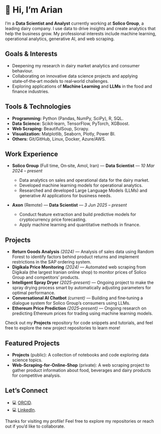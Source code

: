 # 🌟 Hi, I’m Arian

I’m a **Data Scientist and Analyst** currently working at **Solico Group**, a leading dairy company. I use data to drive insights and create analytics that help the business grow. My professional interests include machine learning, operational analytics, generative AI, and web scraping.

## Goals & Interests

- Deepening my research in dairy market analytics and consumer behaviour.
- Collaborating on innovative data science projects and applying state‑of‑the‑art models to real‑world challenges.
- Exploring applications of **Machine Learning** and **LLMs** in the food and finance industries.

## Tools & Technologies

- **Programming:** Python (Pandas, NumPy, SciPy), R, SQL.
- **Data Science:** Scikit‑learn, TensorFlow, PyTorch, XGBoost.
- **Web Scraping:** BeautifulSoup, Scrapy.
- **Visualization:** Matplotlib, Seaborn, Plotly, Power BI.
- **Others:** Git/GitHub, Linux, Docker, Azure/AWS.

## Work Experience

- **Solico Group** (Full time, On‑site, Amol, Iran) — **Data Scientist** — *10 Mar 2024 – present*
  - Data analytics on sales and operational data for the dairy market.
  - Developed machine learning models for operational analytics.
  - Researched and developed Large Language Models (LLMs) and generative AI applications for business needs.

- **Axon** (Remote) — **Data Scientist** — *3 Jun 2025 – present*
  - Conduct feature extraction and build predictive models for cryptocurrency price forecasting.
  - Apply machine learning and quantitative methods in finance.

## Projects

- **Return Goods Analysis** *(2024)* — Analysis of sales data using Random Forest to identify factors behind product returns and implement restrictions in the SAP ordering system.
- **Digikala Price Monitoring** *(2024)* — Automated web scraping from Digikala (the largest Iranian online shop) to monitor prices of Solico Group and competitors’ products.
- **Intelligent Spray Dryer** *(2025–present)* — Ongoing project to make the spray drying process smart by automatically adjusting parameters for optimal performance.
- **Conversational AI Chatbot** *(current)* — Building and fine‑tuning a dialogue system for Solico Group’s consumers using LLMs.
- **Ethereum Price Prediction** *(2025–present)* — Ongoing research on predicting Ethereum prices for trading using machine learning models.

Check out my **Projects** repository for code snippets and tutorials, and feel free to explore the new project repositories to learn more!

## Featured Projects

- **Projects** (public): A collection of notebooks and code exploring data science topics.
- **Web‑Scraping‑for‑Online‑Shop** (private): A web scraping project to gather product information about food, beverages and dairy products for competitive analysis.

## Let’s Connect

- 💻 [ORCID](https://orcid.org/0000-0002-3374-9769).
- 💻 [LinkedIn](https://www.linkedin.com/in/arian-mokhtari-bb0b80145).

Thanks for visiting my profile! Feel free to explore my repositories or reach out if you’d like to collaborate.
